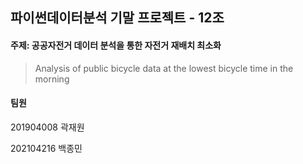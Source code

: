 ## 파이썬데이터분석 기말 프로젝트 - 12조

#### 주제: 공공자전거 데이터 분석을 통한 자전거 재배치 최소화

> Analysis of public bicycle data at the lowest bicycle time in the morning

#### 팀원

201904008 곽재원

202104216 백종민
